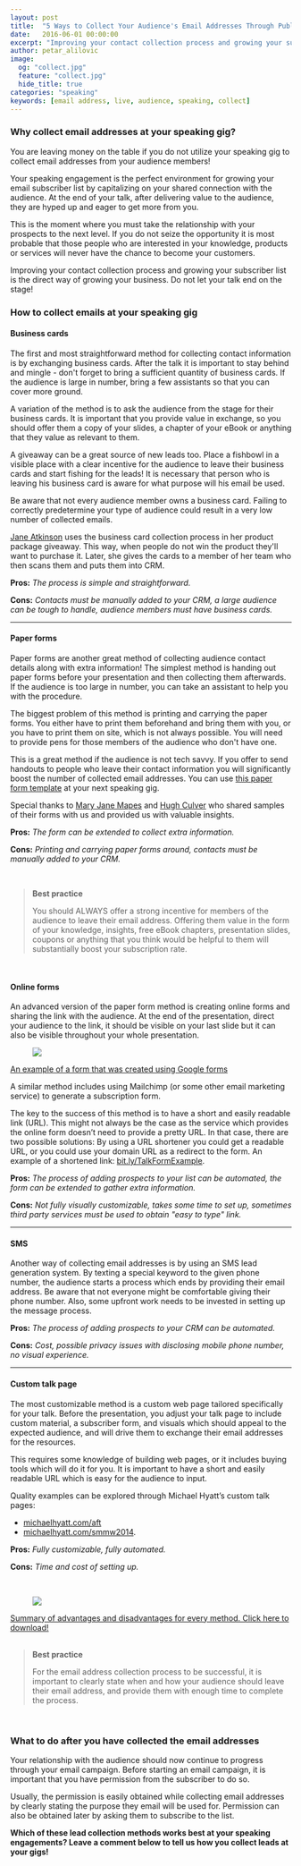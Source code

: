 ```yaml
---
layout: post
title:  "5 Ways to Collect Your Audience's Email Addresses Through Public Speaking"
date:   2016-06-01 00:00:00
excerpt: "Improving your contact collection process and growing your subscriber list is the direct way of growing your business. Do not let your talk end on the stage!"
author: petar_alilovic
image:
  og: "collect.jpg"
  feature: "collect.jpg"
  hide_title: true
categories: "speaking"
keywords: [email address, live, audience, speaking, collect]
---
```


### Why collect email addresses at your speaking gig?

You are leaving money on the table if you do not utilize your speaking gig to collect email addresses from your audience members!

Your speaking engagement is the perfect environment for growing your email subscriber list by capitalizing on your shared connection with the audience. At the end of your talk, after delivering value to the audience, they are hyped up and eager to get more from you.

This is the moment where you must take the relationship with your prospects to the next level. If you do not seize the opportunity it is most probable that those people who are interested in your knowledge, products or services will never have the chance to become your customers.

Improving your contact collection process and growing your subscriber list is the direct way of growing your business. Do not let your talk end on the stage!

### How to collect emails at your speaking gig

#### **Business cards**

The first and most straightforward method for collecting contact information is by exchanging business cards. After the talk it is important to stay behind and mingle - don't forget to bring a sufficient quantity of business cards. If the audience is large in number, bring a few assistants so that you can cover more ground.

A variation of the method is to ask the audience from the stage for their business cards. It is important that you provide value in exchange, so you should offer them a copy of your slides, a chapter of your eBook or anything that they value as relevant to them.

A giveaway can be a great source of new leads too. Place a fishbowl in a visible place with a clear incentive for the audience to leave their business cards and start fishing for the leads! It is necessary that person who is leaving his business card is aware for what purpose will his email be used.

Be aware that not every audience member owns a business card. Failing to correctly predetermine your type of audience could result in a very low number of collected emails.

<p class="post-remark">
<a href="https://twitter.com/janeatkinson" target="_blank">Jane Atkinson</a> uses the business card collection process in her product package giveaway. This way, when people do not win the product they'll want to purchase it. Later, she gives the cards to a member of her team who then scans them and puts them into CRM.
</p>

**Pros:** *The process is simple and straightforward.*

**Cons:** *Contacts must be manually added to your CRM, a large audience can be tough to handle, audience members must have business cards.*

<hr>

#### **Paper forms**

Paper forms are another great method of collecting audience contact details along with extra information! The simplest method is handing out paper forms before your presentation and then collecting them afterwards. If the audience is too large in number, you can take an assistant to help you with the procedure.

The biggest problem of this method is printing and carrying the paper forms. You either have to print them beforehand and bring them with you, or you have to print them on site, which is not always possible. You will need to provide pens for those members of the audience who don't have one.

This is a great method if the audience is not tech savvy. If you offer to send handouts to people who leave their contact information you will significantly boost the number of collected email addresses. You can use <a href="https://docs.google.com/document/d/1jnHE8Iz9vXDTeZfT0wzwRxqFcoNAvCan8XxoA5uiWoQ/edit?usp=sharing" target="_blank">this paper form template</a> at your next speaking gig.

<p class="post-remark">
Special thanks to <a href="https://twitter.com/MaryJaneMapes" target="_blank">Mary Jane Mapes</a> and <a href="https://twitter.com/HughCulver" target="_blank">Hugh Culver</a> who shared samples of their forms with us and provided us with valuable insights.
</p>

**Pros:** *The form can be extended to collect extra information.*

**Cons:** *Printing and carrying paper forms around, contacts must be manually added to your CRM.*

<br />

> **Best practice**
>
> You should ALWAYS offer a strong incentive for members of the audience to leave their email address. Offering them value in the form of your knowledge, insights, free eBook chapters, presentation slides, coupons or anything that you think would be helpful to them will substantially boost your subscription rate.

<br />

#### **Online forms**

An advanced version of the paper form method is creating online forms and sharing the link with the audience. At the end of the presentation, direct your audience to the link, it should be visible on your last slide but it can also be visible throughout your whole presentation.

<div class="post-image">
<a href="https://docs.google.com/forms/d/11laja4O9jBcOiuxQXDyUaOltY70ncItvS_kEIM1f2AE/viewform" target="_blank">
    <div class="img">
        <figure class="wrap">
            <img src="{{ site.baseurl }}/images/online-form.png" itemprop="image">
        </figure>
    </div>
    <div class="img-label">
        An example of a form that was created using Google forms
    </div>

</a>
</div>

A similar method includes using Mailchimp (or some other email marketing service) to generate a subscription form.


The key to the success of this method is to have a short and easily readable link (URL). This might not always be the case as the service which provides the online form doesn’t need to provide a pretty URL. In that case, there are two possible solutions: By using a URL shortener you could get a readable URL, or you could use your domain URL as a redirect to the form. An example of a shortened link: <a href="http://bit.ly/TalkFormExample" target="_blank">bit.ly/TalkFormExample</a>.

**Pros:** *The process of adding prospects to your list can be automated, the form can be extended to gather extra information.*

**Cons:** *Not fully visually customizable, takes some time to set up, sometimes third party services must be used to obtain "easy to type" link.*

<hr>

#### **SMS**

Another way of collecting email addresses is by using an SMS lead generation system. By texting a special keyword to the given phone number, the audience starts a process which ends by providing their email address. Be aware that not everyone might be comfortable giving their phone number. Also, some upfront work needs to be invested in setting up the message process.

**Pros:** *The process of adding prospects to your CRM can be automated.*

**Cons:** *Cost, possible privacy issues with disclosing mobile phone number, no visual experience.*

<hr>

#### **Custom talk page**

The most customizable method is a custom web page tailored specifically for your talk. Before the presentation, you adjust your talk page to include custom material, a subscriber form, and visuals which should appeal to the expected audience, and will drive them to exchange their email addresses for the resources.

This requires some knowledge of building web pages, or it includes buying tools which will do it for you. It is important to have a short and easily readable URL which is easy for the audience to input.

Quality examples can be explored through Michael Hyatt’s custom talk pages:

- <a href="http://michaelhyatt.com/aft" target="_blank">michaelhyatt.com/aft</a>
- <a href="http://michaelhyatt.com/smmw2014" target="_blank">michaelhyatt.com/smmw2014</a>.

**Pros:** *Fully customizable, fully automated.*

**Cons:** *Time and cost of setting up.*

<br />

<div class="post-image">
<a download="five-ways-to-collect-emails.jpg" href="{{ site.baseurl }}/images/infographic.jpg" target="_blank">
    <div class="img">
        <figure class="wrap">
            <img src="{{ site.baseurl }}/images/infographic.jpg" itemprop="image">
        </figure>
    </div>
    <div class="img-label">
        Summary of advantages and disadvantages for every method. Click here to download!
    </div>

</a>
</div>

<br />

> **Best practice**
>
> For the email address collection process to be successful, it is important to clearly state when and how your audience should leave their email address, and provide them with enough time to complete the process.

<br />

### What to do after you have collected the email addresses

Your relationship with the audience should now continue to progress through your email campaign. Before starting an email campaign, it is important that you have permission from the subscriber to do so.

Usually, the permission is easily obtained while collecting email addresses by clearly stating the purpose they email will be used for. Permission can also be obtained later by asking them to subscribe to the list.

**Which of these lead collection methods works best at your speaking engagements? Leave a comment below to tell us how you collect leads at your gigs!**

